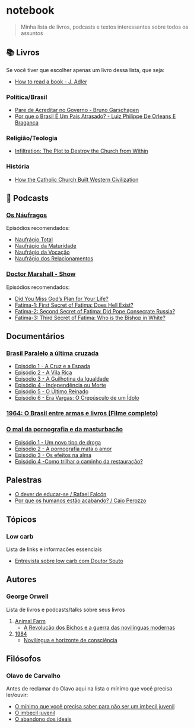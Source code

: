 # notebook

> Minha lista de livros, podcasts e textos interessantes sobre todos os assuntos

## 📚 Livros

Se você tiver que escolher apenas um livro dessa lista, que seja:

- [How to read a book - J. Adler](https://www.amazon.co.uk/How-Read-Book-Intelligent-Touchstone/dp/0671212095/ref=sr_1_1?ie=UTF8&qid=1551784658&sr=8-1&keywords=how+to+read+a+book)

### Política/Brasil

- [Pare de Acreditar no Governo - Bruno Garschagen](https://www.amazon.com.br/Pare-Acreditar-Governo-Brasileiros-Pol%C3%ADticos/dp/8501103624)
- [Por que o Brasil É Um País Atrasado? - Luiz Philippe De Orleans E Bragança](https://www.amazon.com.br/Por-que-Brasil-Pa%C3%ADs-Atrasado/dp/8581638643)

### Religião/Teologia

- [Infiltration: The Plot to Destroy the Church from Within](https://www.amazon.co.uk/Infiltration-Plot-Destroy-Church-Within/dp/1622828461/ref=sr_1_1?crid=1DB5RKLXJM5F9&keywords=taylor+marshall&qid=1568369707&sprefix=Taylor+Marsh%2Caps%2C159&sr=8-1)

### História

- [How the Catholic Church Built Western Civilization](https://www.goodreads.com/book/show/313011.How_the_Catholic_Church_Built_Western_Civilization)

## 🎤 Podcasts

### [Os Náufragos](https://soundcloud.com/osnaufragospodcast/)

Episódios recomendados:

- [Naufrágio Total](https://soundcloud.com/osnaufragospodcast/podcast-especial-61-naufragio-total)
- [Naufrágio da Maturidade](https://soundcloud.com/osnaufragospodcast/podcast-especial-62-naufragio-da-maturidade)
- [Naufrágio da Vocação](https://soundcloud.com/osnaufragospodcast/podcast-especial-63-naufragio-da-vocacao)
- [Naufrágio dos Relacionamentos](https://soundcloud.com/osnaufragospodcast/podcast-especial-64-naufragio-dos-relacionamentos)

### [Doctor Marshall - Show](https://taylormarshall.com/)

Episódios recomendados:

- [Did You Miss God’s Plan for Your Life?](https://taylormarshall.com/2014/01/did-you-miss-gods-plan-for-your-life-podcast-21.html)
- [Fatima-1: First Secret of Fatima: Does Hell Exist?](https://taylormarshall.com/2018/10/7868.html)
- [Fatima-2: Second Secret of Fatima: Did Pope Consecrate Russia?](https://taylormarshall.com/2018/11/174-second-secret-fatima-pope-consecrate-russia-fatima-2-podcast.html)
- [Fatima-3: Third Secret of Fatima: Who is the Bishop in White?](https://taylormarshall.com/2018/11/175-third-secret-fatima-bishop-white-podcast.html)

## Documentários

### [Brasil Paralelo a última cruzada](https://brasilparalelo.com.br/ultima-cruzada)

- [Episódio 1 - A Cruz e a Espada](https://youtu.be/_4vxDb_j7yM)
- [Episódio 2 - A Vila Rica](https://youtu.be/Z_rI_U_4YXY)
- [Episódio 3 - A Guilhotina da Igualdade](https://youtu.be/p7h7nJsVHC8)
- [Episódio 4 - Independência ou Morte](https://youtu.be/qFVNKSCRXp0)
- [Episódio 5 - O Último Reinado](https://youtu.be/A-qwhO9MkO0)
- [Episódio 6 - Era Vargas: O Crepúsculo de um Ídolo](https://youtu.be/Lkm2g29JnTY)

### [1964: O Brasil entre armas e livros (Filme completo)](https://brasilparalelo.com.br/regime-militar/)

### [O mal da pornografia e da masturbação](https://padrepauloricardo.org/cursos/o-mal-da-pornografia-e-da-masturbacao)

- [Episódio 1 - Um novo tipo de droga](https://padrepauloricardo.org/aulas/um-novo-tipo-de-droga)
- [Episódio 2 - A pornografia mata o amor](https://padrepauloricardo.org/aulas/a-pornografia-mata-o-amor)
- [Episódio 3 - Os efeitos na alma](https://padrepauloricardo.org/aulas/os-efeitos-na-alma)
- [Episódio 4 -Como trilhar o caminho da restauração?](https://padrepauloricardo.org/aulas/restauracao)

## Palestras

- [O dever de educar-se / Rafael Falcón](https://youtu.be/NmZuxxW0h2g)
- [Por que os humanos estão acabando? / Caio Perozzo](https://youtu.be/U3BNsXZsRKo)

## Tópicos

### Low carb

Lista de links e informacões essenciais

- [Entrevista sobre low carb com Doutor Souto](https://youtu.be/uS5Jrtf6dO4)

## Autores

### George Orwell

Lista de livros e podcasts/talks sobre seus livros

1. [Animal Farm](https://en.wikipedia.org/wiki/Animal_Farm)
   * [A Revolução dos Bichos e a guerra das novilínguas modernas](https://soundcloud.com/osnaufragospodcast/podcast-45-a-revolucao-dos-bichos-e-a-guerra-das-novilinguas-modernas)
1. [1984](https://en.wikipedia.org/wiki/Nineteen_Eighty-Four)
   * [Novilíngua e horizonte de consciência](https://youtu.be/VWyDUbFEJF8)

## Filósofos

### Olavo de Carvalho

Antes de reclamar do Olavo aqui na lista o mínimo que você precisa ler/ouvir:

- [O mínimo que você precisa saber para não ser um imbecil juvenil](https://soundcloud.com/osnaufragospodcast/podcast-55-o-minimo-que-voce-precisa-saber-para-nao-ser-um-imbecil-juvenil)
- [O imbecil juvenil](http://www.olavodecarvalho.org/textos/juvenil.htm)
- [O abandono dos ideais](http://www.olavodecarvalho.org/apostilas/ideais.htm)
